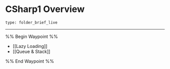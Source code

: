 # CSharp1 Overview
 
```ccard
type: folder_brief_live
```
 
---
%% Begin Waypoint %%
- [[Lazy Loading]]
- [[Queue & Stack]]

%% End Waypoint %%